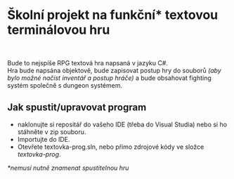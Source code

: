 <H1>Školní projekt na funkční* textovou terminálovou hru</H1>
<br>

Bude to nejspíše RPG textová hra napsaná v jazyku C#.
<br>
Hra bude napsána objektově, bude zapisovat postup hry do souborů <I>(aby bylo možné načíst inventář a postup hráče)</I> a bude obsahovat fighting systém společně s dungeon systémem.
<br>

<H2>Jak spustit/upravovat program</H2>
    <UL>
        <LI>naklonujte si repositář do vašeho IDE (třeba do Visual Studia) nebo si ho stáhněte v zip souboru.</LI>
        <LI>Importujte do IDE.</LI>
        <LI>Otevřete textovka-prog.sln, nebo přímo zdrojové kódy ve složce <I>textovka-prog</I>.</LI>
    </UL>


<I>*nemusí nutně znamenat spustitelnou hru</I>
